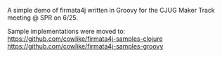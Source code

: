 A simple demo of firmata4j written in Groovy for the CJUG Maker Track meeting @ SPR on 6/25.

Sample implementations were moved to:
https://github.com/cowlike/firmata4j-samples-clojure
https://github.com/cowlike/firmata4j-samples-groovy
